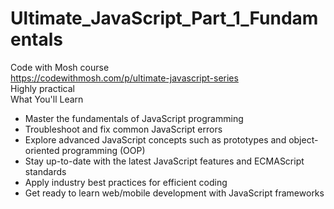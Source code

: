 # Ultimate_JavaScript_Part_1_Fundamentals <br>
Code with Mosh course <br>
https://codewithmosh.com/p/ultimate-javascript-series <br>
Highly practical <br>
What You'll Learn <br>
- Master the fundamentals of JavaScript programming
- Troubleshoot and fix common JavaScript errors
- Explore advanced JavaScript concepts such as prototypes and object-oriented programming (OOP)
- Stay up-to-date with the latest JavaScript features and ECMAScript standards
- Apply industry best practices for efficient coding
- Get ready to learn web/mobile development with JavaScript frameworks



